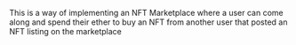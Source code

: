 This is a way of implementing an NFT Marketplace where a user can come along and spend their ether to buy an NFT from another user that posted an NFT listing on the marketplace
